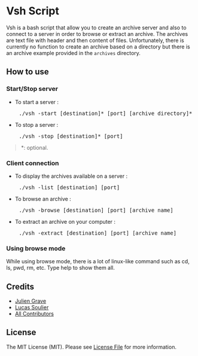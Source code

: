 # Vsh Script

Vsh is a bash script that allow you to create an archive server and also to connect to a server in order to browse or extract an archive.
The archives are text file with header and then content of files. Unfortunately, there is currently no function to create an archive based on a directory but there is an archive example provided in the `archives` directory.

## How to use

### Start/Stop server

* To start a server :
<pre>
	./vsh -start [destination]* [port] [archive_directory]*
</pre>
* To stop a server :
<pre>
	./vsh -stop [destination]* [port]
</pre>

> *: optional.

### Client connection

* To display the archives available on a server :
<pre>
	./vsh -list [destination] [port]
</pre>
* To browse an archive :
<pre>
	./vsh -browse [destination] [port] [archive_name]
</pre>
* To extract an archive on your computer :
<pre>
	./vsh -extract [destination] [port] [archive_name]
</pre>

### Using browse mode

While using browse mode, there is a lot of linux-like command such as cd, ls, pwd, rm, etc.
Type help to show them all.

## Credits

* [Julien Grave](https://github.com/darkin47)
* [Lucas Soulier](https://github.com/lonk)
* [All Contributors](https://github.com/lonk/lo14/graphs/contributors)

## License

The MIT License (MIT). Please see [License File](https://github.com/Darkin47/LO14/blob/master/project/LICENSE) for more information.
